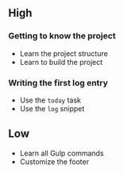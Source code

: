 ## High

### Getting to know the project

* Learn the project structure
* Learn to build the project

### Writing the first log entry

* Use the `today` task
* Use the `log` snippet

## Low

* Learn all Gulp commands
* Customize the footer
